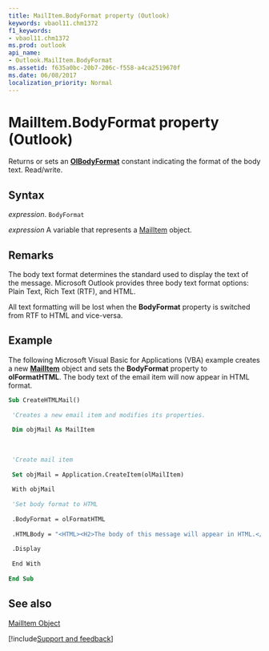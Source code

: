 ```yaml
---
title: MailItem.BodyFormat property (Outlook)
keywords: vbaol11.chm1372
f1_keywords:
- vbaol11.chm1372
ms.prod: outlook
api_name:
- Outlook.MailItem.BodyFormat
ms.assetid: f635a0bc-20b7-206c-f558-a4ca2519670f
ms.date: 06/08/2017
localization_priority: Normal
---
```



# MailItem.BodyFormat property (Outlook)

Returns or sets an **[OlBodyFormat](Outlook.OlBodyFormat.md)** constant indicating the format of the body text. Read/write.


## Syntax

_expression_. `BodyFormat`

_expression_ A variable that represents a [MailItem](Outlook.MailItem.md) object.


## Remarks

The body text format determines the standard used to display the text of the message. Microsoft Outlook provides three body text format options: Plain Text, Rich Text (RTF), and HTML.

All text formatting will be lost when the  **BodyFormat** property is switched from RTF to HTML and vice-versa.


## Example

The following Microsoft Visual Basic for Applications (VBA) example creates a new **[MailItem](Outlook.MailItem.md)** object and sets the **BodyFormat** property to **olFormatHTML**. The body text of the email item will now appear in HTML format.


```vb
Sub CreateHTMLMail() 
 
 'Creates a new email item and modifies its properties. 
 
 Dim objMail As MailItem 
 
 
 
 'Create mail item 
 
 Set objMail = Application.CreateItem(olMailItem) 
 
 With objMail 
 
 'Set body format to HTML 
 
 .BodyFormat = olFormatHTML 
 
 .HTMLBody = "<HTML><H2>The body of this message will appear in HTML.</H2><BODY>Type the message text here. </BODY></HTML>" 
 
 .Display 
 
 End With 
 
End Sub
```


## See also


[MailItem Object](Outlook.MailItem.md)

[!include[Support and feedback](~/includes/feedback-boilerplate.md)]
